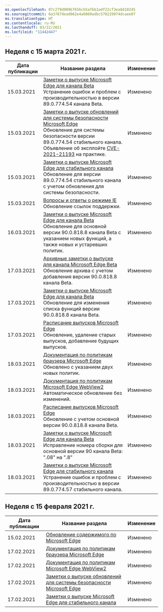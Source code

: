 ```yaml
---
ms.openlocfilehash: 07c279d909b7656cb5afbb1adf22cf3ea8d18245
ms.sourcegitcommit: 6a3787dead062e4a0860adbc570229974dcaee07
ms.translationtype: HT
ms.contentlocale: ru-RU
ms.lasthandoff: 03/22/2021
ms.locfileid: "11442447"
---
```

<!-- This file is generated automatically each week. Changes made to this file will be overwritten.-->




## <a name="week-of-march-15-2021"></a>Неделя с 15 марта 2021 г.


| Дата публикации |Название раздела | Изменение |
|------|------------|--------|
| 15.03.2021 | [Заметки о выпуске Microsoft Edge для канала Beta](/DeployEdge/microsoft-edge-relnote-beta-channel)<br>Устранение ошибок и проблем с производительностью в версии 89.0.774.54 канала Beta. | Изменено |
| 15.03.2021 | [Заметки о выпуске обновлений для системы безопасности Microsoft Edge](/DeployEdge/microsoft-edge-relnotes-security)<br>Обновление для системы безопасности версии 89.0.774.54 стабильного канала. Объявление об эксплойте [CVE-2021-21193](https://msrc.microsoft.com/update-guide/vulnerability/CVE-2021-21193) на практике. | Изменено |
| 15.03.2021 | [Заметки о выпуске Microsoft Edge для стабильного канала](/DeployEdge/microsoft-edge-relnote-stable-channel)<br>Обновление для версии 89.0.774.54 стабильного канала с учетом обновления для системы безопасности. | Изменено |
| 15.03.2021 | [Вопросы и ответы о режиме IE](/DeployEdge/edge-ie-mode-faq)<br>Обновление ссылок поддержки. | Изменено |
| 16.03.2021 | [Заметки о выпуске Microsoft Edge для канала Beta](/DeployEdge/microsoft-edge-relnote-beta-channel)<br>Обновление для основной версии 90.0.818.8 канала Beta с указанием новых функций, а также новых и устаревших политик. | Изменено |
| 17.03.2021 | [Архивные заметки о выпуске для канала Microsoft Edge Beta](/DeployEdge/microsoft-edge-relnote-archive-beta-channel)<br>Обновление архива с учетом добавления версии 90.0.818.8 канала Beta. | Изменено |
| 17.03.2021 | [Заметки о выпуске Microsoft Edge для канала Beta](/DeployEdge/microsoft-edge-relnote-beta-channel)<br>Обновление для изменения списка функций версии 90.0.818.8 канала Beta. | Изменено |
| 17.03.2021 | [Расписание выпусков Microsoft Edge](/DeployEdge/microsoft-edge-release-schedule)<br>Обновление, удаление старых выпусков, добавление будущих выпусков. | Изменено |
| 18.03.2021 | [Документация по политикам браузера Microsoft Edge](/DeployEdge/microsoft-edge-policies)<br>Обновлено с указанием двух новых политик. | Изменено |
| 18.03.2021 | [Документация по политикам Microsoft Edge WebView2](/DeployEdge/microsoft-edge-webview-policies)<br>Автоматическое обновление без изменений. | Изменено |
| 18.03.2021 | [Расписание выпусков Microsoft Edge](/DeployEdge/microsoft-edge-release-schedule)<br>Обновление с учетом основной версии 90.0.818.8 канала Beta. | Изменено |
| 18.03.2021 | [Заметки о выпуске Microsoft Edge для канала Beta](/DeployEdge/microsoft-edge-relnote-beta-channel)<br>Исправление номера сборки для основной версии 90 канала Beta: ".08" на ".8" | Изменено |
| 18.03.2021 | [Заметки о выпуске Microsoft Edge для стабильного канала](/DeployEdge/microsoft-edge-relnote-stable-channel)<br>Устранение ошибок и проблем с производительностью в версии 89.0.774.57 стабильного канала. | Изменено |

## <a name="week-of-february-15-2021"></a>Неделя с 15 февраля 2021 г.


| Дата публикации |Название раздела | Изменение |
|------|------------|--------|
| 15.02.2021 | [Обновление содержимого по Microsoft Edge](/DeployEdge/microsoft-edge-content-updates) | Изменено |
| 17.02.2021 | [Документация по политикам браузера Microsoft Edge](/DeployEdge/microsoft-edge-policies) | Изменено |
| 17.02.2021 | [Документация по политикам Microsoft Edge WebView2](/DeployEdge/microsoft-edge-webview-policies) | Изменено |
| 17.02.2021 | [Заметки о выпуске обновлений для системы безопасности Microsoft Edge](/DeployEdge/microsoft-edge-relnotes-security) | Изменено |
| 17.02.2021 | [Заметки о выпуске Microsoft Edge для стабильного канала](/DeployEdge/microsoft-edge-relnote-stable-channel) | Изменено |
